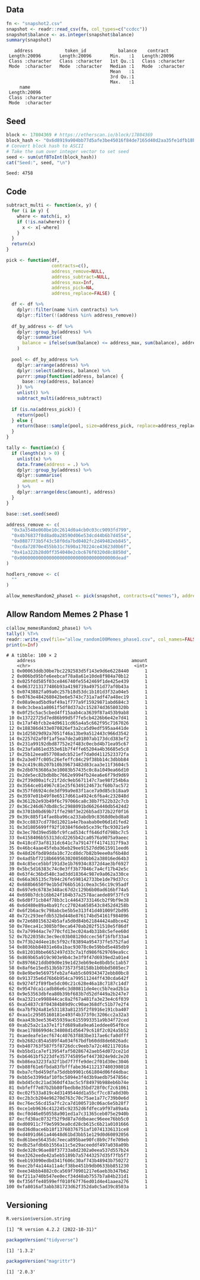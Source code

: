 
<!-- README.md is generated from README.Rmd. Please edit that file -->

## Data

``` r
fn <- "snapshot2.csv"
snapshot <- readr::read_csv(fn, col_types=c("ccdcc"))
snapshot$balance <- as.integer(snapshot$balance)
summary(snapshot)
```

       address            token_id            balance    contract        
     Length:20096       Length:20096       Min.   :1   Length:20096      
     Class :character   Class :character   1st Qu.:1   Class :character  
     Mode  :character   Mode  :character   Median :1   Mode  :character  
                                           Mean   :1                     
                                           3rd Qu.:1                     
                                           Max.   :1                     
         name          
     Length:20096      
     Class :character  
     Mode  :character  
                       
                       
                       

## Seed

``` r
block <- 17804369 # https://etherscan.io/block/17804369
block_hash <- "0x6d8919a904bb77d5afe3be45016f84de7165d40d2aa35fe1dfb18bb93ed47780"
# Convert block hash to ASCII
# Take the sum over integer vector to set seed
seed <- sum(utf8ToInt(block_hash))
cat("Seed:", seed, "\n")
```

    Seed: 4758 

## Code

``` r
subtract_multi <- function(x, y) {
  for (i in y) {
    where <- match(i, x)
    if (!is.na(where)) {
      x <- x[-where]
    }
  }
  return(x)
}

pick <- function(df,
                 contracts=c(),
                 address_remove=NULL,
                 address_subtract=NULL,
                 address_max=Inf,
                 address_pick=NA,
                 address_replace=FALSE) {

  df <- df %>%
    dplyr::filter(name %in% contracts) %>%
    dplyr::filter(!(address %in% address_remove))
  
  df_by_address <- df %>%
    dplyr::group_by(address) %>%
    dplyr::summarise(
      balance = ifelse(sum(balance) <= address_max, sum(balance), address_max)
    )
  
  pool <- df_by_address %>%
    dplyr::arrange(address) %>%
    dplyr::select(address, balance) %>%
    purrr::pmap(function(address, balance) {
      base::rep(address, balance)
    }) %>%
    unlist() %>%
    subtract_multi(address_subtract)
  
  if (is.na(address_pick)) {
    return(pool)
  } else {
    return(base::sample(pool, size=address_pick, replace=address_replace))
  }
}

tally <- function(x) {
  if (length(x) > 0) {
    unlist(x) %>%
    data.frame(address = .) %>%
    dplyr::group_by(address) %>%
    dplyr::summarise(
      amount = n()
    ) %>%
    dplyr::arrange(desc(amount), address)
  }
}
```

``` r
base::set.seed(seed)

address_remove <- c(
  "0x3a3548e060be10c2614d0a4cb0c03cc9093fd799",
  "0x4b76837f8d8ad0a28590d06e53dcd44b6b7d4554",
  "0x0887773b5f43c58f0da7bd0402fc2d49482eb845",
  "0xcda72070e455bb31c7690a170224ce43623d0b6f",
  "0x41a322b28d0ff354040e2cbc676f0320d8c8850d",
  "0x000000000000000000000000000000000000dead"
)

hodlers_remove <- c(
  ""
)

allow_memesRandom2_phase1 <- pick(snapshot, contracts=c("memes"), address_remove=address_remove,address_pick=100,address_max=1)
```

## Allow Random Memes 2 Phase 1

``` r
c(allow_memesRandom2_phase1) %>%
tally() %T>%
readr::write_csv(file="allow_random100Memes_phase1.csv", col_names=FALSE) %>%
print(n=Inf)
```

    # A tibble: 100 × 2
        address                                    amount
        <chr>                                       <int>
      1 0x00063ddb30be7bc2292583d5f143e9d6e6228440      1
      2 0x006bd95bfe6eebcaf78a8a61e10de8f984a70b12      1
      3 0x025fdd585f03ce846740fe5542469f1de425e439      1
      4 0x0637213177486b93a4198719a49751d77af0b43a      1
      5 0x0743882fa09a0c257b18d53dc1b101d3f32a04e5      1
      6 0x0763e484268042be6e5743c731a7adf47a48ec19      1
      7 0x08a9ead5bd9af49a1f777a9f15929871abd684c3      1
      8 0x0c3cbea1a8061f5df8d37a2c152874d36580320b      1
      9 0x0f25c5ac5cbed4ff15aab4ca3639f87a453b9ab8      1
     10 0x13722725d7ed86b99d5f7fe5cb4226b6e42e7d41      1
     11 0x17af4bfcb2e4d9611cd65a4a5c662f95c7167026      1
     12 0x188386d433e070826ef3a2ca5d9edf595aa441de      1
     13 0x1d25029d92a7051f46a13be9a512443c966d3542      1
     14 0x2257d2af0f1af5ea7de2a01807ab173dcd383ef2      1
     15 0x231a99192dbd87752e2f483c0ecbd4b71ea95c67      1
     16 0x23afa861ed353e61b7f4ffe65204a4b36685e5c8      1
     17 0x25b12eea057708adcb521ef7da0d4112523372fa      1
     18 0x2a3e07fc005c26efeffc84c29f38bb14c3dbbb84      1
     19 0x2c419c8b207b10b39673482d83caa3e11f3604c5      1
     20 0x2db0763686a3e10083b57435c0c8a1049ea66d10      1
     21 0x2de5ec82bdb8bc7662e9994fb24ea6e6f79d9d69      1
     22 0x2f39d00a1fc21f2dc9eb5671147c7ae98f254b6a      1
     23 0x3564ce014967c81e25f6349124673cf60b7ac572      1
     24 0x357fd6924cde3df99a9e83f1ace7a9d85cb18aa9      1
     25 0x3597e01b49f8e6517d661a4924c6f6a4c232848d      1
     26 0x3612b2e93b49f6c797066ca8c38b7f522b32c7cb      1
     27 0x36c246d67dbd8c5c2988091bd6626440db5424d2      1
     28 0x3701b0bd69b71ffe298f3e226b5ad372b22f0f16      1
     29 0x39c885f14fae8ba96ca233abdb9c8368d0ebd8a8      1
     30 0x3cc8837cd778d12021a4e7baabab0e06d1d1fed2      1
     31 0x3d1805699ff92f10384f6deb5ce39cfbc93021e9      1
     32 0x3ec70d39ed50bfc9fcad534cff646dfd798bc7c5      1
     33 0x4158406b55313dcd2265b42ca0576a9075a9aeec      1
     34 0x418cd73af8131dc641c7a79147ff41741317f9a3      1
     35 0x46bc4aae45feba36eb29ee91527dd9615911eed6      1
     36 0x48d26fbd89dda10c72cd8dc7b82b9eee0af6b48d      1
     37 0x4ad5bf7218b6695630208560bb62a38016ed64b3      1
     38 0x4c85ece5bbf191d3e1b76934c8372d4ae3bf6927      1
     39 0x5bc5d16383c74c0e3ff3b77046c7a4cf17b42e5c      1
     40 0x63f4c36bd548c3ad3dd18364c987e9a062a330ce      1
     41 0x66a365135c7b94c26fe598142733be1de79d37cc      1
     42 0x688b6650f9e1b5d766b5161c0ea3c56c19c95adf      1
     43 0x697e9c6783e348ac67d2c129b6b00ad616bf74a5      1
     44 0x698b7dcb16b624f104b37a2578acaede89f37fc9      1
     45 0x6d0f71cb84f78b3c1c44643733146cb2f9bf9e38      1
     46 0x6d480e89a4ba91fcc27024a658543c8452d4258b      1
     47 0x6f2b6ac9c798abcbe5b5e313f41d401009f2bd95      1
     48 0x72c293eefdb532bd448e876174bd54161f984096      1
     49 0x72e680156324b5afa5d0d84b621844424a8bce42      1
     50 0x78eca41c3085bf0eca6470ab202f51510e5f86df      1
     51 0x7a79944ac7e770cfd13ec024a4b31b8c5efee60d      1
     52 0x7b220358c3ec9ec03b08120dccec56f16fbf33a4      1
     53 0x7f3b24d4ee18c5f92cf83894a954737fe5752fad      1
     54 0x8036bb84031e60a1bac93078c0e59bbd5e485db9      1
     55 0x812010bbe6652497d33c7a1fd986f629769ea9cc      1
     56 0x869b65a919c903e9b4c3e3f9f47d6939ed2a01e4      1
     57 0x8976621ddb09d0e19e1d23eb69e4e8bdb5c1ab57      1
     58 0x8af6e15ed513b5b73573f58158b1b0bbd5085ec7      1
     59 0x8e9be9e56975feb2af4ab5c609343472ebb80bc8      1
     60 0x913735e6d76b6b954ca799511244ff430cda642f      1
     61 0x9274f2f89fbe5dc00c21c628e46a18c7187c14d7      1
     62 0x9547dca1cadb86e6c3d80811de4ecc5b7ead2b1a      1
     63 0x9e53563dbfea80b39bf683b7d52df449a2b247e7      1
     64 0xa2321ce998844cac8a2f67a481fa3e23e4c6f039      1
     65 0xa54837c8f04384b89d9cc90ae368dfc51b77e2f4      1
     66 0xa7bf924a81e531183a81235f2f8916e191cba407      1
     67 0xaa1c29505160181e493f4b373f0c3206cc2a32a3      1
     68 0xaa43b3ee536455939ac6155993351a9b34f72ced      1
     69 0xab25a2c1a37e1f1fd689a8a9ea61eddee054f0ce      1
     70 0xae1788699d4c34808d1d56479c618f2c024a5b52      1
     71 0xaedeafe1ecf674c40763f883be317ae6cfa0dfff      1
     72 0xb2682c854a589f4a034f67bdfb60dd8de6026adc      1
     73 0xb407763f587f5f8726dcc9eeb7a72c402117016a      1
     74 0xb5bd1ca7ef13954faf50286742aeb54d072ce21d      1
     75 0xb6461bf5223dfe357745895ef4473024e9dc2e20      1
     76 0xb86ea3223fa32f1bd7f7ffe9dec2f01d30ec3046      1
     77 0xb88f61e6fbda83fbfffabe364112137480398018      1
     78 0xba7cfbd459dfa75ddbb9901c661804d06fd4dbac      1
     79 0xbb5e3399daf10fbc5094e3f4d3b9aedb7547856c      1
     80 0xbd45c0c21ad360df43ac5c5f84979b988eb6b74e      1
     81 0xbfeff7e87b2bb80fbedb8e35bd728f0cf2c61061      1
     82 0xc02f533a819c4d3149544dd1a55cf7cc87a8d30b      1
     83 0xc2b3cb204e96270d763c70c75ae1a77c739b0e6d      1
     84 0xc76ec56cd15a7fc2ca7d1005710c06ac6e5b28f7      1
     85 0xce1eb9636c412245c92352d6fdfeca9f97a89a4a      1
     86 0xcf0d46e050558a901ed1a7c31365ceb075e2940b      1
     87 0xcfd30ac0732f52f9d87a7ddbeaec96eee76bb5c0      1
     88 0xd00911c7f9e5993ea0cd28cb615c6b21a0101666      1
     89 0xd36d0ace6b18f13760376751af10741336131ce8      1
     90 0xd4091d661a44648d61bd3bb51e129d0d60892056      1
     91 0xd61bee56435dc7eeca895bae90fc8b9c7fe709eb      1
     92 0xdb25afdb6b1556a11c5e29aceeddf497a038a09b      1
     93 0xde328c96ae88f37733a8d2302a0eea537d557b24      1
     94 0xe3262eede42a5eb5189b7a57443257d35f7fb5f7      1
     95 0xeb193090edbd341f606c30af743b48943b750272      1
     96 0xec2bf4a144a11a4cf38be451b9db0633bb851230      1
     97 0xee34bbb4882c0ca569f70901217e6aeb3b347b62      1
     98 0xf211a740b547ee0ecf34d48ab7557b7a84b231d1      1
     99 0xf356ffe40599eff010f67f76ed01d4e41aaea276      1
    100 0xfa8016af3abb381723d62f352da0c5ad39c8503a      1

## Versioning

``` r
R.version$version.string
```

    [1] "R version 4.2.2 (2022-10-31)"

``` r
packageVersion("tidyverse")
```

    [1] '1.3.2'

``` r
packageVersion("magrittr")
```

    [1] '2.0.3'
